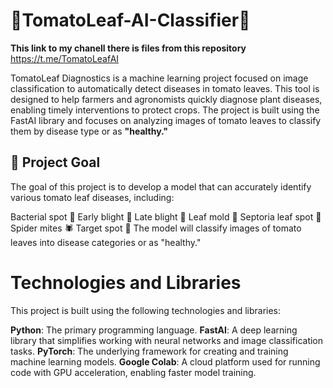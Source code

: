 #  __🌿TomatoLeaf-AI-Classifier🌿__

**This link to my chanell there is files from this repository** 
https://t.me/TomatoLeafAI

TomatoLeaf Diagnostics is a machine learning project focused on image classification to automatically detect diseases in tomato leaves. This tool is designed to help farmers and agronomists quickly diagnose plant diseases, enabling timely interventions to protect crops. The project is built using the FastAI library and focuses on analyzing images of tomato leaves to classify them by disease type or as  **"healthy."**

## 🎯 Project Goal
The goal of this project is to develop a model that can accurately identify various tomato leaf diseases, including:

Bacterial spot 🦠
Early blight 🍂
Late blight 🌱
Leaf mold 🍃
Septoria leaf spot 🍂
Spider mites 🕷️
Target spot 🎯
The model will classify images of tomato leaves into disease categories or as "healthy."

# Technologies and Libraries
This project is built using the following technologies and libraries:

**Python**: The primary programming language.
**FastAI**: A deep learning library that simplifies working with neural networks and image classification tasks.
**PyTorch**: The underlying framework for creating and training machine learning models.
**Google Colab**: A cloud platform used for running code with GPU acceleration, enabling faster model training.
